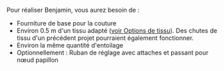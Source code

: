 Pour réaliser Benjamin, vous aurez besoin de :

*   Fourniture de base pour la couture
*   Environ 0.5 m d'un tissu adapté ([voir Options de tissu](/docs/patterns/benjamin/fabric/)). Des chutes de tissu d'un précédent projet pourraient également fonctionner.
*   Environ la même quantité d'entoilage
*   Optionnellement : Ruban de réglage avec attaches et passant pour nœud papillon
